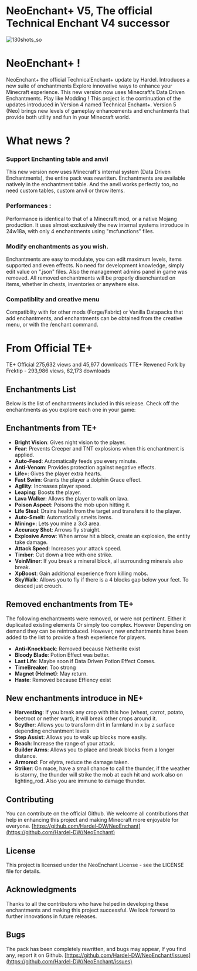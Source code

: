 # NeoEnchant+ V5, The official Technical Enchant V4 successor 
![130shots_so](https://github.com/Hardel-DW/NeoEnchant/assets/42413417/97cda9cf-1632-4608-92c7-c3a39723a755)

# NeoEnchant+ !
NeoEnchant+ the official TechnicalEnchant+ update by Hardel. Introduces a new suite of enchantments Explore innovative ways to enhance your Minecraft experience. This new version now uses Minecraft's Data Driven Enchantments. Play like Modding !
This project is the continuation of the updates introduced in Version 4 named Technical Enchant+. Version 5 (Neo) brings new levels of gameplay enhancements and enchantments that provide both utility and fun in your Minecraft world.


# What news ?

### Support Enchanting table and anvil
This new version now uses Minecraft's internal system (Data Driven Enchantments), the entire pack was rewritten. Enchantments are available natively in the enchantment table. And the anvil works perfectly too, no need custom tables, custom anvil or throw items. 

### Performances :
Performance is identical to that of a Minecraft mod, or a native Mojang production. It uses almost exclusively the new internal systems introduce in 24w18a, with only 4 enchantments using "mcfunctions" files.

### Modify enchantments as you wish.
Enchantments are easy to modulate, you can edit maximum levels, items supported and even effects. No need for development knowledge, simply edit value on ".json" files. Also the management admins panel in game was removed.
All removed enchantments will be properly disenchanted on items, whether in chests, inventories or anywhere else.

### Compatiblity and creative menu
Compatiblity with for other mods (Forge/Fabric) or Vanilla Datapacks that add enchantments, and enchantments can be obtained from the creative menu, or with the /enchant command.

# From Official TE+ 
TE+ Official  275,632 views and 45,977 downloads 
TTE+ Rewened Fork by Frektip - 293,986 views, 62,173 downloads

## Enchantments List
Below is the list of enchantments included in this release. Check off the enchantments as you explore each one in your game:

## Enchantments from TE+
- **Bright Vision**: Gives night vision to the player.
- **Fear**: Prevents Creeper and TNT explosions when this enchantment is applied.
- **Auto-Feed**: Automatically feeds you every minute.
- **Anti-Venom**: Provides protection against negative effects.
- **Life+**: Gives the player extra hearts.
- **Fast Swim**: Grants the player a dolphin Grace effect.
- **Agility**: Increases player speed.
- **Leaping**: Boosts the player.
- **Lava Walker**: Allows the player to walk on lava.
- **Poison Aspect**: Poisons the mob upon hitting it.
- **Life Steal**: Drains health from the target and transfers it to the player.
- **Auto-Smelt**: Automatically smelts items.
- **Mining+**: Lets you mine a 3x3 area.
- **Accuracy Shot**: Arrows fly straight.
- **Explosive Arrow**: When arrow hit a block, create an explosion, the entity take damage.
- **Attack Speed**: Increases your attack speed.
- **Timber**: Cut down a tree with one strike.
- **VeinMiner**: If you break a mineral block, all surrounding minerals also break.
- **XpBoost**: Gain additional experience from killing mobs.
- **SkyWalk**: Allows you to fly if there is a 4 blocks gap below your feet. To desced just crouch.

## Removed enchantments from TE+
The following enchantments were removed, or were not pertinent. Either it duplicated existing elements Or simply too complex. However
Depending on demand they can be reintroduced.
However, new enchantments have been added to the list to provide a fresh experience for players.

- **Anti-Knockback**: Removed because Netherite exist
- **Bloody Blade**: Potion Effect was better.
- **Last Life**: Maybe soon if Data Driven Potion Effect Comes.
- **TimeBreaker**: Too strong 
- **Magnet (Helmet)**: May return.
- **Haste**: Removed because Effiency exist

## New enchantments introduce in NE+
- **Harvesting**: If you break any crop with this hoe (wheat, carrot, potato, beetroot or nether wart), it will break other crops around it.
- **Scyther**: Allows you to transform dirt in farmland in x by z surface depending enchantment levels
- **Step Assist**: Allows you to walk up blocks more easily.
- **Reach**: Increase the range of your attack.
- **Builder Arms**: Allows you to place and break blocks from a longer distance.
- **Armored**: For elytra, reduce the damage taken.
- **Striker**: On mace, have a small chance to call the thunder, if the weather is stormy, the thunder will strike the mob at each hit and work also on lighting_rod. Also you are immune to damage thunder.

## Contributing
You can contribute on the official Github. We welcome all contributions that help in enhancing this project and making Minecraft more enjoyable for everyone.
[https://github.com/Hardel-DW/NeoEnchant](https://github.com/Hardel-DW/NeoEnchant)

## License
This project is licensed under the NeoEnchant License - see the LICENSE file for details.

## Acknowledgments
Thanks to all the contributors who have helped in developing these enchantments and making this project successful. We look forward to further innovations in future releases.

## Bugs
The pack has been completely rewritten, and bugs may appear, If you find any, report it on Github.
[https://github.com/Hardel-DW/NeoEnchant/issues](https://github.com/Hardel-DW/NeoEnchant/issues)